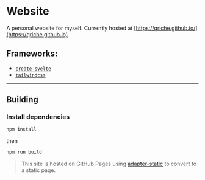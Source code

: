 # Website
A personal website for myself. Currently hosted at [https://qriche.github.io/](https://qriche.github.io)
## Frameworks:
- [`create-svelte`](https://kit.svelte.dev/)
- [`tailwindcss`](https://tailwindcss.com/)

---

## Building

### Install dependencies
```bash
npm install
```
then

```bash
npm run build
```
> This site is hosted on GitHub Pages using [adapter-static](https://github.com/sveltejs/kit/tree/master/packages/adapter-static) to convert to a static page.
